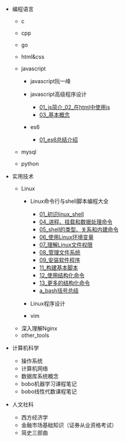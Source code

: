 - 编程语言
  - c
  - cpp
  - go
  - html&css
  - javascript
    - javascript阮一峰

    - javascript高级程序设计
      - [01_js简介_02_在html中使用js](编程语言/javascript/javascript高级程序设计/01_js简介_02_在html中使用js.md)
      - [03_基本概念](编程语言/javascript/javascript高级程序设计/03_基本概念.md)
    
    - es6
      - [01_es6总结介绍](编程语言/javascript/es6/01_es6总结介绍.md)

  - mysql
  - python

- 实用技术
  - Linux
    - Linux命令行与shell脚本编程大全
      - [01_初识linux_shell](实用技术/Linux命令行与shell脚本编程大全/01_初识linux_shell.md)
      - [04_进程、挂载和数据处理命令](实用技术/Linux命令行与shell脚本编程大全/04_进程、挂载和数据处理命令.md)
      - [05_shell的类型、关系和内建命令](实用技术/Linux命令行与shell脚本编程大全/05_shell的类型、关系和内建命令.md)
      - [06_使用Linux环境变量](实用技术/Linux命令行与shell脚本编程大全/06_使用Linux环境变量.md)
      - [07_理解Linux文件权限](实用技术/Linux命令行与shell脚本编程大全/07_理解Linux文件权限.md)
      - [08_管理文件系统](实用技术/Linux命令行与shell脚本编程大全/08_管理文件系统.md)
      - [09_安装软件程序](实用技术/Linux命令行与shell脚本编程大全/09_安装软件程序.md)
      - [11_构建基本脚本](实用技术/Linux命令行与shell脚本编程大全/11_构建基本脚本.md)
      - [12_使用结构化命令](实用技术/Linux命令行与shell脚本编程大全/12_使用结构化命令.md)
      - [13_更多的结构化命令](实用技术/Linux命令行与shell脚本编程大全/13_更多的结构化命令.md)
      - [a_bash括号总结](实用技术/Linux命令行与shell脚本编程大全/a_bash括号总结.md)

    - Linux程序设计
    - vim
  - 深入理解Nginx
  - other_tools

- 计算机科学
  - 操作系统
  - 计算机网络
  - 数据库系统概念
  - bobo机器学习课程笔记
  - bobo线性代数课程笔记

- 人文社科
  - 西方经济学
  - 金融市场基础知识（证券从业资格考试）
  - 简史三部曲
